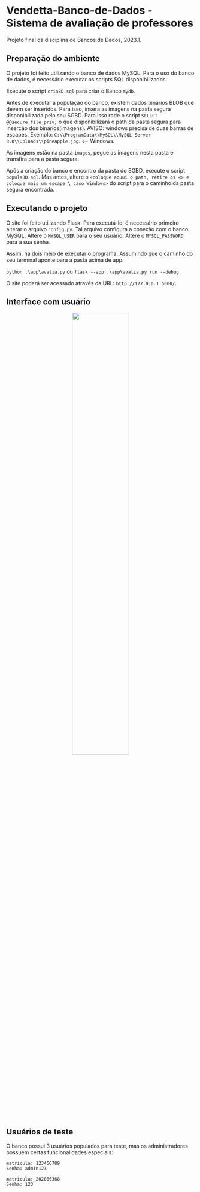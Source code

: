 # Vendetta-Banco-de-Dados - Sistema de avaliação de professores
Projeto final da disciplina de Bancos de Dados, 2023.1.

## Preparação do ambiente

O projeto foi feito utilizando o banco de dados MySQL. Para o uso do banco de dados, é necessário executar os scripts SQL disponibilizados.

Execute o script `criaBD.sql` para criar o Banco `mydb`.

Antes de executar a população do banco, existem dados binários BLOB que devem ser inseridos. Para isso, insera as imagens na pasta segura disponibilizada pelo seu SGBD.
Para isso rode o script `SELECT @@secure_file_priv;` o que disponibilizará o path da pasta segura para inserção dos binários(imagens). AVISO: windows precisa de duas barras de escapes.
Exemplo: `C:\\ProgramData\\MySQL\\MySQL Server 8.0\\Uploads\\pineapple.jpg`. <-- Windows.

As imagens estão na pasta `images`, pegue as imagens nesta pasta e transfira para a pasta segura.

Após a criação do banco e encontro da pasta do SGBD, execute o script `populaBD.sql`. Mas antes, altere o `<coloque aquui o path, retire os <> e coloque mais um escape \ caso Windows>` do script para o caminho da pasta segura
encontrada.

## Executando o projeto

O site foi feito utilizando Flask. Para executá-lo, é necessário primeiro alterar o arquivo `config.py`. Tal arquivo configura a conexão com o banco MySQL.
Altere o `MYSQL_USER` para o seu usuário.
Altere o `MYSQL_PASSWORD` para a sua senha.


Assim, há dois meio de executar o programa. Assumindo que o caminho do seu terminal aponte para a pasta acima de app.

`
python .\app\avalia.py
`
ou 
`
flask --app .\app\avalia.py run --debug
`

O site poderá ser acessado através da URL: `http://127.0.0.1:5000/`.

## Interface com usuário


<p align="center"><img src="https://i.imgur.com/fWzZrOY.png" style="width:55%;"/></p>


## Usuários de teste

O banco possui 3 usuários populados para teste, mas os administradores possuem certas funcionalidades especiais:

```
matricula: 123456789
Senha: admin123
```

```
matricula: 202006368
Senha: 123
```
